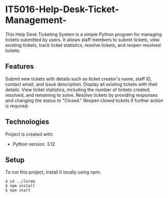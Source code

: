 # IT5016-Help-Desk-Ticket-Management-

This Help Desk Ticketing System is a simple Python program for managing tickets submitted by users. It allows staff members to submit tickets, view existing tickets, track ticket statistics, resolve tickets, and reopen resolved tickets.

## Features
Submit new tickets with details such as ticket creator's name, staff ID, contact email, and issue description.
Display all existing tickets with their details.
View ticket statistics, including the number of tickets created, resolved, and remaining to solve.
Resolve tickets by providing responses and changing the status to "Closed."
Reopen closed tickets if further action is required.

## Technologies
Project is created with:
* Python version: 3.12

## Setup
To run this project, install it locally using npm:

```
$ cd ../lorem
$ npm install
$ npm start
```
